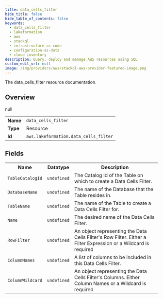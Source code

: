 ```yaml
---
title: data_cells_filter
hide_title: false
hide_table_of_contents: false
keywords:
  - data_cells_filter
  - lakeformation
  - aws
  - stackql
  - infrastructure-as-code
  - configuration-as-data
  - cloud inventory
description: Query, deploy and manage AWS resources using SQL
custom_edit_url: null
image: /img/providers/aws/stackql-aws-provider-featured-image.png
---
```

The data_cells_filter resource documentation.

## Overview
<table><tbody>
<tr><td><b>Name</b></td><td><code>data_cells_filter</code></td></tr>
<tr><td><b>Type</b></td><td>Resource</td></tr>
null
<tr><td><b>Id</b></td><td><code>aws.lakeformation.data_cells_filter</code></td></tr>
</tbody></table>

## Fields
<table><tbody>
<tr><th>Name</th><th>Datatype</th><th>Description</th></tr>
<tr><td><code>TableCatalogId</code></td><td><code>undefined</code></td><td>The Catalog Id of the Table on which to create a Data Cells Filter.</td></tr><tr><td><code>DatabaseName</code></td><td><code>undefined</code></td><td>The name of the Database that the Table resides in.</td></tr><tr><td><code>TableName</code></td><td><code>undefined</code></td><td>The name of the Table to create a Data Cells Filter for.</td></tr><tr><td><code>Name</code></td><td><code>undefined</code></td><td>The desired name of the Data Cells Filter.</td></tr><tr><td><code>RowFilter</code></td><td><code>undefined</code></td><td>An object representing the Data Cells Filter's Row Filter. Either a Filter Expression or a Wildcard is required</td></tr><tr><td><code>ColumnNames</code></td><td><code>undefined</code></td><td>A list of columns to be included in this Data Cells Filter.</td></tr><tr><td><code>ColumnWildcard</code></td><td><code>undefined</code></td><td>An object representing the Data Cells Filter's Columns. Either Column Names or a Wildcard is required</td></tr>
</tbody></table>